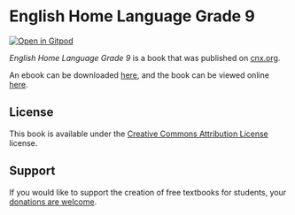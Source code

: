 # English Home Language Grade 9

[![Open in Gitpod](https://gitpod.io/button/open-in-gitpod.svg)](https://gitpod.io/from-referrer/)

_English Home Language Grade 9_ is a book that was published on [cnx.org](https://cnx.org/).

An ebook can be downloaded [here](https://github.com/cnx-user-books/cnxbook-english-home-language-grade-9/releases/latest), and the book can be viewed online [here](https://github.com/cnx-user-books/cnxbook-english-home-language-grade-9/releases/latest).

## License
This book is available under the [Creative Commons Attribution License](./LICENSE) license.

## Support
If you would like to support the creation of free textbooks for students, your [donations are welcome](https://riceconnect.rice.edu/donation/support-openstax-banner).
